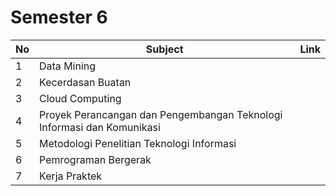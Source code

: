 # Semester 6

| No | Subject                                        | Link |
|----|------------------------------------------------|------|
| 1  | Data Mining                             |      |
| 2  | Kecerdasan Buatan                   |      |
| 3  | Cloud Computing |      |
| 4  | Proyek Perancangan dan Pengembangan Teknologi Informasi dan Komunikasi                      |      |
| 5  | Metodologi Penelitian Teknologi Informasi    |      |
| 6  | Pemrograman Bergerak                         |      |
| 7  | Kerja Praktek                           |      |